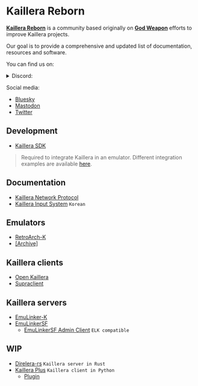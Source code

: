 # Kaillera Reborn
[**Kaillera Reborn**](https://kaillerareborn.github.io) is a community based originally on [**God Weapon**](https://god-weapon.github.io) efforts to improve Kaillera projects.

Our goal is to provide a comprehensive and updated list of documentation, resources and software.

You can find us on:
<details>
<summary>Discord:</summary>

> The server is focused on development and support for Kaillera software, **activity is very low**.
>
> Join if you: need support, want to follow long-term progress or wish to contribute in any way.

- [Discord](https://discord.gg/eRwtHDh)
</details>

Social media:
- [Bluesky](https://bsky.app/profile/kaillerareborn.bsky.social)
- [Mastodon](https://mastodon.social/@kaillerareborn)
- [Twitter](https://twitter.com/kaillerareborn)

## Development
- [Kaillera SDK](https://kr.2manygames.fr/sdk/kaillera-0.9-sdk.zip)
> Required to integrate Kaillera in an emulator. Different integration examples are available [here](https://kr.2manygames.fr/src/).

## Documentation
- [Kaillera Network Protocol](https://kr.2manygames.fr/docs/kprotocol.txt)
- [Kaillera Input System](https://kangssu.com/kaillera-%EC%9D%98-%EA%B2%8C%EC%9E%84%EC%9E%85%EB%A0%A5-%EC%B2%98%EB%A6%AC%EB%B0%A9%EB%B2%95) `Korean`

## Emulators
- [RetroArch-K](https://kaillerareborn.github.io)
- [[Archive]](https://kr.2manygames.fr/emulators/)

## Kaillera clients
- [Open Kaillera](https://kaillerareborn.github.io)
- [Supraclient](https://github.com/God-Weapon/SupraclientC)

## Kaillera servers
- [EmuLinker-K](https://github.com/hopskipnfall/EmuLinker-K)
- [EmuLinkerSF](https://github.com/God-Weapon/EmuLinkerSF)
  - [EmuLinkerSF Admin Client](https://github.com/God-Weapon/EmulinkerSF-Admin-Client) `ELK compatible`

## WIP
- [Direlera-rs](https://github.com/hsnks100/direlera-rs) `Kaillera server in Rust`
- [Kaillera Plus](https://github.com/kwilson21/Kaillera-Plus-Client) `Kaillera client in Python`
  - [Plugin](https://github.com/kwilson21/Kaillera-Plus-Plugin)
